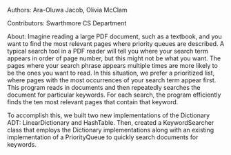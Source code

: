 Authors: Ara-Oluwa Jacob, Olivia McClam

Contributors: Swarthmore CS Department

About: Imagine reading a large PDF document, such as a textbook, and you want to find the most relevant pages where priority queues are described. 
A typical search tool in a PDF reader will tell you where your search term appears in order of page number, but this might not be what you want.
The pages where your search phrase appears multiple times are more likely to be the ones you want to read. 
In this situation, we prefer a prioritized list, where pages with the most occurrences of your search term appear first.
This program reads in documents and then repeatedly searches the document for particular keywords. 
For each search, the program efficiently finds the ten most relevant pages that contain that keyword.

To accomplish this, we built two new implementations of the Dictionary ADT: LinearDictionary and HashTable.
Then, created a KeywordSearcher class that employs the Dictionary implementations along with an existing implementation
of a PriorityQueue to quickly search documents for keywords.
